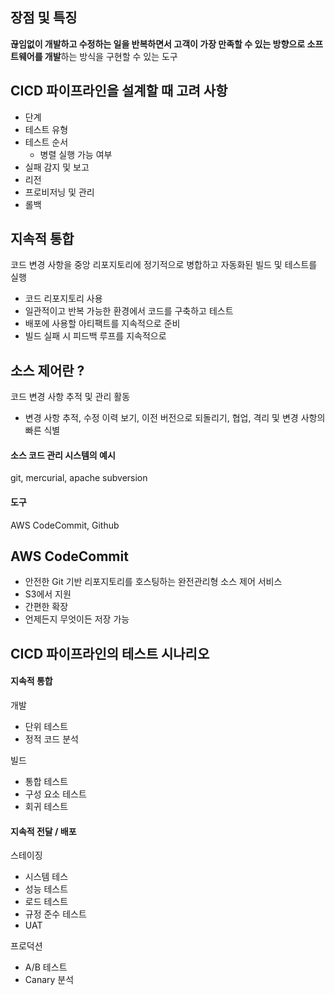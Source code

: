 ## 장점 및 특징

**끊임없이 개발하고 수정하는 일을 반복하면서 고객이 가장 만족할 수 있는 방향으로 소프트웨어를 개발**하는 방식을 구현할 수 있는 도구

## CICD 파이프라인을 설계할 때 고려 사항

-   단계
-   테스트 유형
-   테스트 순서
    -   병렬 실행 가능 여부
-   실패 감지 및 보고
-   리전
-   프로비저닝 및 관리
-   롤백

## 지속적 통합

코드 변경 사항을 중앙 리포지토리에 정기적으로 병합하고 자동화된 빌드 및 테스트를 실행

-   코드 리포지토리 사용
-   일관적이고 반복 가능한 환경에서 코드를 구축하고 테스트
-   배포에 사용할 아티팩트를 지속적으로 준비
-   빌드 실패 시 피드백 루프를 지속적으로

## 소스 제어란 ?

코드 변경 사항 추적 및 관리 활동

-   변경 사항 추적, 수정 이력 보기, 이전 버전으로 되돌리기, 협업, 격리 및 변경 사항의 빠른 식별

#### 소스 코드 관리 시스템의 예시

git, mercurial, apache subversion

#### 도구

AWS CodeCommit, Github

## AWS CodeCommit

-   안전한 Git 기반 리포지토리를 호스팅하는 완전관리형 소스 제어 서비스
-   S3에서 지원
-   간편한 확장
-   언제든지 무엇이든 저장 가능

## CICD 파이프라인의 테스트 시나리오

#### 지속적 통합

개발

-   단위 테스트
-   정적 코드 분석

빌드

-   통합 테스트
-   구성 요소 테스트
-   회귀 테스트

#### 지속적 전달 / 배포

스테이징

-   시스템 테스
-   성능 테스트
-   로드 테스트
-   규정 준수 테스트
-   UAT

프로덕션

-   A/B 테스트
-   Canary 분석
